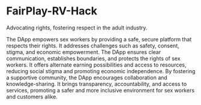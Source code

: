 # FairPlay-RV-Hack
Advocating rights, fostering respect in the adult industry.

The DApp empowers sex workers by providing a safe, secure platform that respects their rights. It addresses challenges such as safety, consent, stigma, and economic empowerment. The DApp ensures clear communication, establishes boundaries, and protects the rights of sex workers. It offers alternate earning possibilities and access to resources, reducing social stigma and promoting economic independence. By fostering a supportive community, the DApp encourages collaboration and knowledge-sharing. It brings transparency, accountability, and access to services, promoting a safer and more inclusive environment for sex workers and customers alike.
